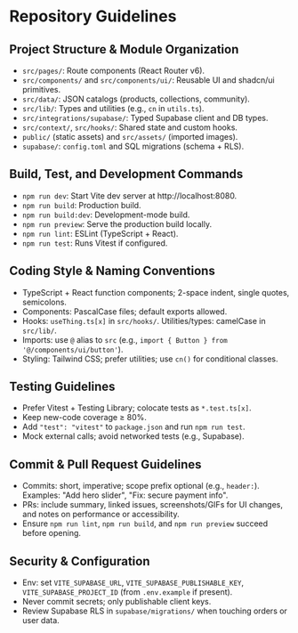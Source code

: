 # Repository Guidelines

## Project Structure & Module Organization
- `src/pages/`: Route components (React Router v6).
- `src/components/` and `src/components/ui/`: Reusable UI and shadcn/ui primitives.
- `src/data/`: JSON catalogs (products, collections, community).
- `src/lib/`: Types and utilities (e.g., `cn` in `utils.ts`).
- `src/integrations/supabase/`: Typed Supabase client and DB types.
- `src/context/`, `src/hooks/`: Shared state and custom hooks.
- `public/` (static assets) and `src/assets/` (imported images).
- `supabase/`: `config.toml` and SQL migrations (schema + RLS).

## Build, Test, and Development Commands
- `npm run dev`: Start Vite dev server at http://localhost:8080.
- `npm run build`: Production build.
- `npm run build:dev`: Development-mode build.
- `npm run preview`: Serve the production build locally.
- `npm run lint`: ESLint (TypeScript + React).
- `npm run test`: Runs Vitest if configured.

## Coding Style & Naming Conventions
- TypeScript + React function components; 2-space indent, single quotes, semicolons.
- Components: PascalCase files; default exports allowed.
- Hooks: `useThing.ts[x]` in `src/hooks/`. Utilities/types: camelCase in `src/lib/`.
- Imports: use `@` alias to `src` (e.g., `import { Button } from '@/components/ui/button'`).
- Styling: Tailwind CSS; prefer utilities; use `cn()` for conditional classes.

## Testing Guidelines
- Prefer Vitest + Testing Library; colocate tests as `*.test.ts[x]`.
- Keep new-code coverage ≥ 80%.
- Add `"test": "vitest"` to `package.json` and run `npm run test`.
- Mock external calls; avoid networked tests (e.g., Supabase).

## Commit & Pull Request Guidelines
- Commits: short, imperative; scope prefix optional (e.g., `header:`).
  Examples: "Add hero slider", "Fix: secure payment info".
- PRs: include summary, linked issues, screenshots/GIFs for UI changes, and notes on performance or accessibility.
- Ensure `npm run lint`, `npm run build`, and `npm run preview` succeed before opening.

## Security & Configuration
- Env: set `VITE_SUPABASE_URL`, `VITE_SUPABASE_PUBLISHABLE_KEY`, `VITE_SUPABASE_PROJECT_ID` (from `.env.example` if present).
- Never commit secrets; only publishable client keys.
- Review Supabase RLS in `supabase/migrations/` when touching orders or user data.

